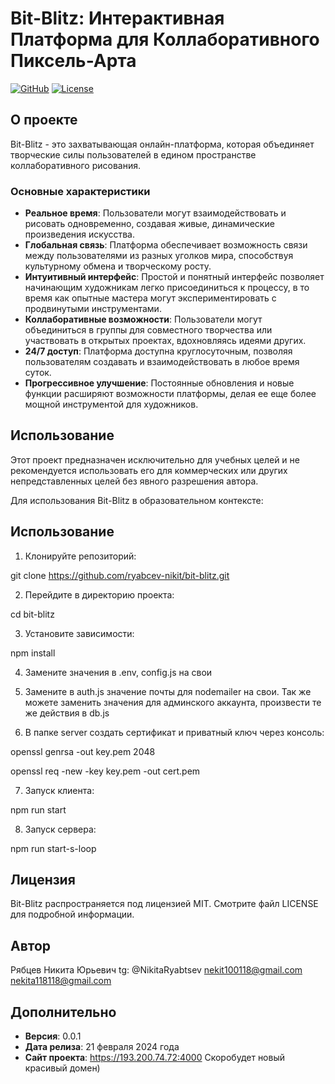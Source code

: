 # Bit-Blitz: Интерактивная Платформа для Коллаборативного Пиксель-Арта

[![GitHub](https://img.shields.io/badge/GitHub-Link-blue.svg)](https://github.com/ryabcev-nikit/bit-blitz)
[![License](https://img.shields.io/badge/License-MIT-yellow.svg)](LICENSE.md)

## О проекте

Bit-Blitz - это захватывающая онлайн-платформа, которая объединяет творческие силы пользователей в едином пространстве коллаборативного рисования. 

### Основные характеристики

- **Реальное время**: Пользователи могут взаимодействовать и рисовать одновременно, создавая живые, динамические произведения искусства.
- **Глобальная связь**: Платформа обеспечивает возможность связи между пользователями из разных уголков мира, способствуя культурному обмена и творческому росту.
- **Интуитивный интерфейс**: Простой и понятный интерфейс позволяет начинающим художникам легко присоединиться к процессу, в то время как опытные мастера могут экспериментировать с продвинутыми инструментами.
- **Коллаборативные возможности**: Пользователи могут объединиться в группы для совместного творчества или участвовать в открытых проектах, вдохновляясь идеями других.
- **24/7 доступ**: Платформа доступна круглосуточным, позволяя пользователям создавать и взаимодействовать в любое время суток.
- **Прогрессивное улучшение**: Постоянные обновления и новые функции расширяют возможности платформы, делая ее еще более мощной инструментой для художников.

## Использование

Этот проект предназначен исключительно для учебных целей и не рекомендуется использовать его для коммерческих или других непредставленных целей без явного разрешения автора.

Для использования Bit-Blitz в образовательном контексте:

## Использование

1. Клонируйте репозиторий:

git clone https://github.com/ryabcev-nikit/bit-blitz.git

2. Перейдите в директорию проекта:

cd bit-blitz

3. Установите зависимости:

npm install

4. Замените значения в .env, config.js на свои

5. Замените в auth.js значение почты для nodemailer на свои. Так же можете заменить значения для админского аккаунта, произвести те же действия в db.js

6. В папке server создать сертификат и приватный ключ через консоль:

openssl genrsa -out key.pem 2048

openssl req -new -key key.pem -out cert.pem

7. Запуск клиента:

npm run start

8. Запуск сервера:

npm run start-s-loop

## Лицензия

Bit-Blitz распространяется под лицензией MIT. Смотрите файл LICENSE для подробной информации.

## Автор

Рябцев Никита Юрьевич
tg: @NikitaRyabtsev
nekit100118@gmail.com
nekita118118@gmail.com

## Дополнительно

- **Версия**: 0.0.1
- **Дата релиза**: 21 февраля 2024 года
- **Сайт проекта**: https://193.200.74.72:4000 Скоробудет новый красивый домен)
